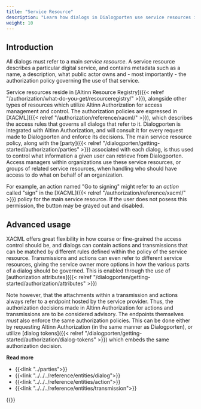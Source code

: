 ```yaml
---
title: "Service Resource"
description: "Learn how dialogs in Dialogporten use service resources in Altinn Resource Registry"
weight: 10
---
```


## Introduction

All dialogs must refer to a main _service resource_. A service resource describes a particular digital service, and contains metadata such as a name, a description, what public actor owns and - most importantly - the authorization policy governing the use of that service.

Service resources reside in [Altinn Resource Registry]({{< relref "/authorization/what-do-you-get/resourceregistry/" >}}), alongside other types of resources which utilize Altinn Authorization for access management and control. The authorization policies are expressed in [XACML]({{< relref "/authorization/reference/xacml/" >}}), which describes the access rules that governs all dialogs that refer to it. Dialogporten is integrated with Altinn Authorization, and will consult it for every request made to Dialogporten and enforce its decisions. The main service resource policy, along with the [party]({{< relref "/dialogporten/getting-started/authorization/parties" >}}) associated with each dialog, is thus used to control what information a given user can retrieve from Dialogporten. Access managers within organizations use these service resources, or groups of related service resources, when handling who should have access to do what on behalf of an organization.

For example, an action named "Go to signing" might refer to an _action_ called "sign" in the [XACML]({{< relref "/authorization/reference/xacml/" >}}) policy for the main service resource. If the user does not posess this permission, the button may be grayed out and disabled.

## Advanced usage

XACML offers great flexibility in how coarse or fine-grained the access control should be, and dialogs can contain actions and transmissions that can be matched by different rules defined within the policy of the service resource. Transmissions and actions can even refer to different service resources, giving the service owner more options in how the various parts of a dialog should be governed. This is enabled through the use of [authorization attributes]({{< relref "/dialogporten/getting-started/authorization/attributes" >}})

Note however, that the attachments within a transmission and actions always refer to a endpoint hosted by the service provider. Thus, the authorization decisions made in Altinn Authorization for actions and transmissions are to be considered advisory. The endpoints themselves _must_ also enforce the same authorization policies. This can be done either by requesting Altinn Authorization (in the same manner as Dialogporten), or utilize [dialog tokens]({{< relref "/dialogporten/getting-started/authorization/dialog-tokens" >}}) which embeds the same authorization decision.

**Read more**

- {{<link "../parties">}}
- {{<link "../../../reference/entities/dialog">}}
- {{<link "../../../reference/entities/action">}}
- {{<link "../../../reference/entities/transmission">}}

{{<children />}}
